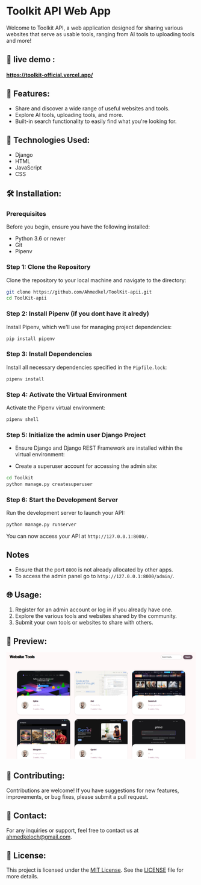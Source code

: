 # Toolkit API Web App

Welcome to Toolkit API, a web application designed for sharing various websites that serve as usable tools, ranging from AI tools to uploading tools and more!

## 🔴 live demo :

#### https://toolkit-official.vercel.app/


## 🚀 Features:
- Share and discover a wide range of useful websites and tools.
- Explore AI tools, uploading tools, and more.
- Built-in search functionality to easily find what you're looking for.

## 🔧 Technologies Used:
- Django
- HTML
- JavaScript
- CSS

## 🛠️ Installation:

### Prerequisites

Before you begin, ensure you have the following installed:
- Python 3.6 or newer
- Git
- Pipenv

### Step 1: Clone the Repository

Clone the repository to your local machine and navigate to the directory:

```bash
git clone https://github.com/Ahmedkel/ToolKit-apii.git
cd ToolKit-apii
```

### Step 2: Install Pipenv (if you dont have it alredy)

Install Pipenv, which we'll use for managing project dependencies:

```bash
pip install pipenv
```

### Step 3: Install Dependencies

Install all necessary dependencies specified in the `Pipfile.lock`:

```bash
pipenv install
```

### Step 4: Activate the Virtual Environment

Activate the Pipenv virtual environment:

```bash
pipenv shell
```

### Step 5: Initialize the admin user Django Project

- Ensure Django and Django REST Framework are installed within the virtual environment:

- Create a superuser account for accessing the admin site:


```bash
cd Toolkit
python manage.py createsuperuser
```

### Step 6: Start the Development Server

Run the development server to launch your API:

```bash
python manage.py runserver
```

You can now access your API at `http://127.0.0.1:8000/`.

## Notes

- Ensure that the port `8000` is not already allocated by other apps.
- To access the admin panel go to `http://127.0.0.1:8000/admin/`.

## 🌐 Usage:
1. Register for an admin account or log in if you already have one.
2. Explore the various tools and websites shared by the community.
3. Submit your own tools or websites to share with others.

## 📝 Preview:
![Project Preview](./img/preview.png)


## 📝 Contributing:
Contributions are welcome! If you have suggestions for new features, improvements, or bug fixes, please submit a pull request.

## 📧 Contact:
For any inquiries or support, feel free to contact us at [ahmedkeloch@gmail.com](mailto:ahmedkeloch@gmail.com).

## 📄 License:
This project is licensed under the [MIT License](https://opensource.org/licenses/MIT). See the [LICENSE](LICENSE) file for more details.
